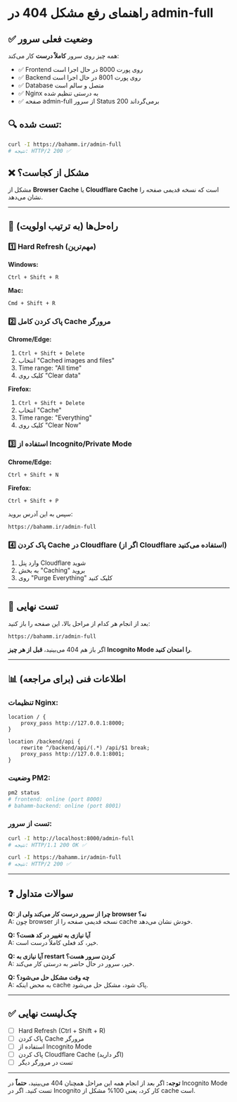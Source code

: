 # راهنمای رفع مشکل 404 در admin-full

## ✅ وضعیت فعلی سرور

همه چیز روی سرور **کاملاً درست** کار می‌کند:

- ✅ Frontend روی پورت 8000 در حال اجرا است
- ✅ Backend روی پورت 8001 در حال اجرا است
- ✅ Database متصل و سالم است
- ✅ Nginx به درستی تنظیم شده
- ✅ صفحه admin-full از سرور Status 200 برمی‌گرداند

## 🔍 تست شده:

```bash
curl -I https://bahamm.ir/admin-full
# نتیجه: HTTP/2 200 ✅
```

## ❌ مشکل از کجاست؟

مشکل از **Browser Cache** یا **Cloudflare Cache** است که نسخه قدیمی صفحه را نشان می‌دهد.

---

## 🔧 راه‌حل‌ها (به ترتیب اولویت)

### 1️⃣ Hard Refresh (مهم‌ترین)

**Windows:**
```
Ctrl + Shift + R
```

**Mac:**
```
Cmd + Shift + R
```

### 2️⃣ پاک کردن کامل Cache مرورگر

**Chrome/Edge:**
1. `Ctrl + Shift + Delete`
2. انتخاب "Cached images and files"
3. Time range: "All time"
4. کلیک روی "Clear data"

**Firefox:**
1. `Ctrl + Shift + Delete`
2. انتخاب "Cache"
3. Time range: "Everything"
4. کلیک روی "Clear Now"

### 3️⃣ استفاده از Incognito/Private Mode

**Chrome/Edge:**
```
Ctrl + Shift + N
```

**Firefox:**
```
Ctrl + Shift + P
```

سپس به این آدرس بروید:
```
https://bahamm.ir/admin-full
```

### 4️⃣ پاک کردن Cache در Cloudflare (اگر از Cloudflare استفاده می‌کنید)

1. وارد پنل Cloudflare شوید
2. به بخش "Caching" بروید
3. روی "Purge Everything" کلیک کنید

---

## 🎯 تست نهایی

بعد از انجام هر کدام از مراحل بالا، این صفحه را باز کنید:

```
https://bahamm.ir/admin-full
```

اگر باز هم 404 می‌بینید، **قبل از هر چیز Incognito Mode را امتحان کنید**.

---

## 📊 اطلاعات فنی (برای مراجعه)

### تنظیمات Nginx:
```nginx
location / {
    proxy_pass http://127.0.0.1:8000;
}

location /backend/api {
    rewrite ^/backend/api/(.*) /api/$1 break;
    proxy_pass http://127.0.0.1:8001;
}
```

### وضعیت PM2:
```bash
pm2 status
# frontend: online (port 8000)
# bahamm-backend: online (port 8001)
```

### تست از سرور:
```bash
curl -I http://localhost:8000/admin-full
# نتیجه: HTTP/1.1 200 OK ✅

curl -I https://bahamm.ir/admin-full
# نتیجه: HTTP/2 200 ✅
```

---

## ❓ سوالات متداول

**Q: چرا از سرور درست کار می‌کند ولی از browser نه؟**  
A: چون browser نسخه قدیمی صفحه را از cache خودش نشان می‌دهد.

**Q: آیا نیازی به تغییر در کد هست؟**  
A: خیر، کد فعلی کاملاً درست است.

**Q: آیا نیازی به restart کردن سرور هست؟**  
A: خیر، سرور در حال حاضر به درستی کار می‌کند.

**Q: چه وقت مشکل حل می‌شود؟**  
A: به محض اینکه cache پاک شود، مشکل حل می‌شود.

---

## ✅ چک‌لیست نهایی

- [ ] Hard Refresh (Ctrl + Shift + R)
- [ ] پاک کردن Cache مرورگر
- [ ] استفاده از Incognito Mode
- [ ] پاک کردن Cloudflare Cache (اگر دارید)
- [ ] تست در مرورگر دیگر

---

**توجه:** اگر بعد از انجام همه این مراحل همچنان 404 می‌بینید، **حتماً** در Incognito Mode تست کنید. اگر در Incognito کار کرد، یعنی 100% مشکل از cache است.

